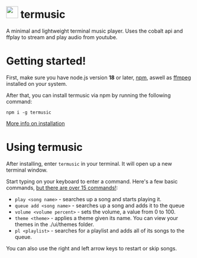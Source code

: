 # <img src="https://github.com/pyrretsoftware/termusic/raw/main/images/icon.png" width="32"/> termusic

A minimal and lightweight terminal music player. Uses the cobalt api and ffplay to stream and play audio from youtube.
# Getting started!
First, make sure you have node.js version **18** or later, [npm](https://npmjs.org), aswell as [ffmpeg](https://ffmpeg.org) installed on your system.

After that, you can install termusic via npm by running the following command:

```
npm i -g termusic
```

[More info on installation](https://github.com/pyrretsoftware/termusic/wiki/Installing-termusic)
# Using termusic
After installing, enter ``termusic`` in your terminal. It will open up a new terminal window.

Start typing on your keyboard to enter a command. Here's a few basic commands, [but there are over 15 commands!](https://github.com/pyrretsoftware/termusic/blob/main/commands.md):
- ``play <song name>`` - searches up a song and starts playing it.
- ``queue add <song name>`` - searches up a song and adds it to the queue
- ``volume <volume percent>`` - sets the volume, a value from 0 to 100.
- ``theme <theme>`` - applies a theme given its name. You can view your themes in the ./ui/themes folder.
- ``pl <playlist>`` - searches for a playlist and adds all of its songs to the queue.

You can also use the right and left arrow keys to restart or skip songs.
